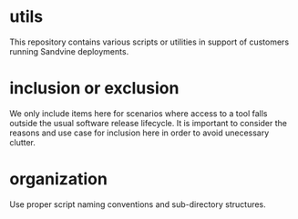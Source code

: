 # utils
This repository contains various scripts or utilities in support of customers running Sandvine deployments.

# inclusion or exclusion
We only include items here for scenarios where access to a tool falls outside the usual software release lifecycle. It is important to consider the reasons and use case for inclusion here in order to avoid unecessary clutter.

# organization
Use proper script naming conventions and sub-directory structures.
